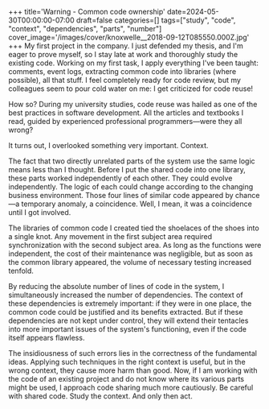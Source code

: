 +++
title='Warning - Common code ownership'
date=2024-05-30T00:00:00-07:00
draft=false
categories=[]
tags=["study", "code", "context", "dependencies", "parts", "number"]
cover_image='/images/cover/knoxwelle__2018-09-12T085550.000Z.jpg'
+++
My first project in the company. I just defended my thesis, and I'm eager to prove myself, so I stay late at work and thoroughly study the existing code. Working on my first task, I apply everything I've been taught: comments, event logs, extracting common code into libraries (where possible), all that stuff. I feel completely ready for code review, but my colleagues seem to pour cold water on me: I get criticized for code reuse!

How so? During my university studies, code reuse was hailed as one of the best practices in software development. All the articles and textbooks I read, guided by experienced professional programmers—were they all wrong?

It turns out, I overlooked something very important. Context.

The fact that two directly unrelated parts of the system use the same logic means less than I thought. Before I put the shared code into one library, these parts worked independently of each other. They could evolve independently. The logic of each could change according to the changing business environment. Those four lines of similar code appeared by chance—a temporary anomaly, a coincidence. Well, I mean, it was a coincidence until I got involved.

The libraries of common code I created tied the shoelaces of the shoes into a single knot. Any movement in the first subject area required synchronization with the second subject area. As long as the functions were independent, the cost of their maintenance was negligible, but as soon as the common library appeared, the volume of necessary testing increased tenfold.

By reducing the absolute number of lines of code in the system, I simultaneously increased the number of dependencies. The context of these dependencies is extremely important: if they were in one place, the common code could be justified and its benefits extracted. But if these dependencies are not kept under control, they will extend their tentacles into more important issues of the system's functioning, even if the code itself appears flawless.

The insidiousness of such errors lies in the correctness of the fundamental ideas. Applying such techniques in the right context is useful, but in the wrong context, they cause more harm than good. Now, if I am working with the code of an existing project and do not know where its various parts might be used, I approach code sharing much more cautiously. Be careful with shared code. Study the context. And only then act.